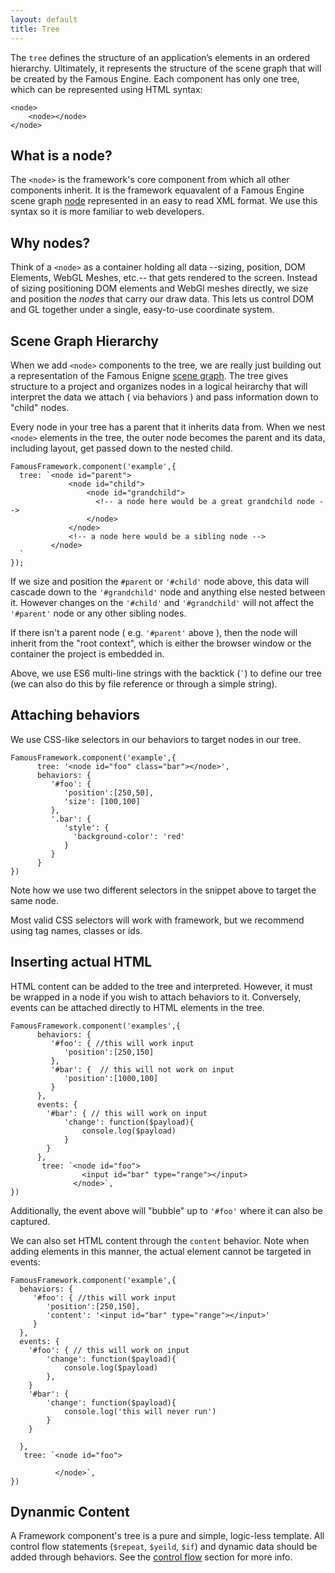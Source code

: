 ```yaml
---
layout: default
title: Tree
---
```


The `tree` defines the structure of an application’s elements in an ordered hierarchy. Ultimately, it represents the structure of the scene graph that will be created by the Famous Engine. Each component has only one tree, which can be represented using HTML syntax:

	<node>
	    <node></node>
	</node>


<h2 id="node">What is a node?</h2>

 The `<node>` is the framework's core component from which all other components inherit. It is the framework equavalent of a Famous Engine scene graph [node]() represented in an easy to read XML format. We use this syntax so it is more familiar to web developers. 

## Why nodes?

Think of a `<node>` as a container holding all data --sizing, position, DOM Elements, WebGL Meshes, etc.-- that gets rendered to the screen. Instead of sizing positioning DOM elements and WebGl meshes directly, we size and position the _nodes_ that carry our draw data. This lets us control DOM and GL together under a single, easy-to-use coordinate system. 

<h2 id="scene-graph">Scene Graph Hierarchy</h2>

When we add `<node>` components to the tree, we are really just building out a representation of the Famous Enigne [scene graph](). The tree gives structure to a project and organizes nodes in a logical heirarchy that will interpret the data we attach ( via behaviors ) and pass information down to "child" nodes. 

Every node in your tree has a parent that it inherits data from. When we nest `<node>` elements in the tree, the outer node becomes the parent and its data, including layout, get passed down to the nested child. 

    FamousFramework.component('example',{
      tree: `<node id="parent">
                 <node id="child">
                     <node id="grandchild">
                       <!-- a node here would be a great grandchild node -->
                     </node>
                 </node>
                 <!-- a node here would be a sibling node -->
             </node>
      `
    });

If we size and position the `#parent` or `'#child'` node above, this data will cascade down to the `'#grandchild'` node and anything else nested between it. However changes on the `'#child'` and `'#grandchild'` will not affect the `'#parent'` node or any other sibling nodes.

If there isn't a parent node ( e.g. `'#parent'` above ), then the node will inherit from the "root context", which is either the browser window or the container the project is embedded in.

Above, we use ES6 multi-line strings with the backtick (<code>&#96;</code>) to define our tree (we can also do this by file reference or through a simple string).

## Attaching behaviors

We use CSS-like selectors in our behaviors to target nodes in our tree. 

    FamousFramework.component('example',{
          tree: '<node id="foo" class="bar"></node>',
          behaviors: {
             '#foo': {
                'position':[250,50],
                'size': [100,100]
             },
             '.bar': {
                'style': {
                  'background-color': 'red'
                }
             }
          }
    })

Note how we use two different selectors in the snippet above to target the same node.

Most valid CSS selectors will work with framework, but we recommend using tag names, classes or ids. 

## Inserting actual HTML

HTML content can be added to the tree and interpreted. However, it must be wrapped in a node if you wish to attach behaviors to it. Conversely, events can be attached directly to HTML elements in the tree. 

    FamousFramework.component('examples',{
          behaviors: {
             '#foo': { //this will work input
                'position':[250,150]
             },
             '#bar': {  // this will not work on input
                'position':[1000,100] 
             }
          },
          events: {
            '#bar': { // this will work on input
                'change': function($payload){
                    console.log($payload)
                }
            }
          },
           tree: `<node id="foo">
                    <input id="bar" type="range"></input>
                  </node>`,
    })
Additionally, the event above will "bubble" up to `'#foo'` where it can also be captured. 

We can also set HTML content through the `content` behavior. Note when adding elements in this manner, the actual element cannot be targeted in events:

    FamousFramework.component('example',{
      behaviors: {
         '#foo': { //this will work input
            'position':[250,150],
            'content': '<input id="bar" type="range"></input>'
         }
      },
      events: {
        '#foo': { // this will work on input
            'change': function($payload){
                console.log($payload)
            },
        }
        '#bar': {
            'change': function($payload){
                console.log('this will never run')
            }
        }
        
      },
       tree: `<node id="foo">
                
              </node>`,
    })

## Dynanmic Content

 A Framework component's tree is a pure and simple, logic-less template. All control flow statements (`$repeat`, `$yeild`, `$if`) and dynamic data should be added through behaviors. See the [control flow]() section for more info.


